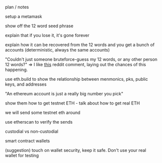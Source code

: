 


plan / notes 



setup a metamask 

show off the 12 word seed phrase

explain that if you lose it, it's gone forever

explain how it can be recovered from the 12 words and you get a bunch of accounts (deterministic, always the same accounts)

"Couldn't just someone bruteforce-guess my 12 words, or any other person 12 words?" => I like [this](https://www.reddit.com/r/CryptoCurrency/comments/lz2if8/comment/gpzur49/?utm_source=share&utm_medium=web2x&context=3) reddit comment, laying out the chances of this happening.

use eth.build to show the relationship between menmonics, pks, public keys, and addresses

"An ethereum account is just a really big number you pick"

show them how to get testnet ETH - talk about how to get real ETH

we will send some testnet eth around

use etherscan to verify the sends 

custodial vs non-custodial

smart contract wallets

(suggestion) touch on wallet security, keep it safe. Don't use your real wallet for testing 


